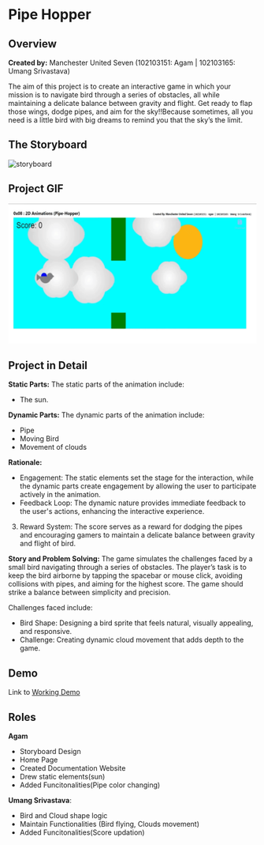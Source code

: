 # Pipe Hopper


## Overview
**Created by:** Manchester United Seven (102103151: Agam | 102103165: Umang Srivastava)

The aim of this project is to create an interactive game in which your mission is to navigate bird through a series of obstacles, all while maintaining a delicate balance between gravity and flight. Get ready to flap those wings, dodge pipes, and aim for the sky!!Because sometimes, all you need is a little bird with big dreams to remind you that the sky’s the limit.

## The Storyboard
![storyboard](<image.jpg>)

## Project GIF
![GIF](CG_Demo.gif)

## Project in Detail

**Static Parts:** 
The static parts of the animation include:
- The sun.

**Dynamic Parts:** 
The dynamic parts of the animation include:
- Pipe
- Moving Bird
- Movement of clouds 

**Rationale:**
- Engagement: The static elements set the stage for the 
interaction, while the dynamic parts create engagement 
by allowing the user to participate actively in the animation.
- Feedback Loop: The dynamic nature provides immediate feedback
to the user's actions, enhancing the interactive experience.
3. Reward System: The score serves as a 
reward for dodging the pipes and encouraging gamers to 
maintain a delicate balance between gravity and flight of bird.

**Story and Problem Solving:**
The game simulates the challenges faced by a small bird navigating through a series of obstacles. The player’s task is to keep the bird airborne by tapping the spacebar or mouse click, avoiding collisions with pipes, and aiming for the highest score. The game should strike a balance between simplicity and precision.

Challenges faced include:
- Bird Shape: Designing a bird sprite that feels natural, visually appealing, and responsive.
- Challenge: Creating dynamic cloud movement that adds depth to the game.


## Demo ##

Link to [Working Demo](https://d-agam.github.io/pipe-hopper/)

## Roles ##

**Agam** 
- Storyboard Design
- Home Page
- Created Documentation Website
- Drew static elements(sun) 
- Added Funcitonalities(Pipe color changing)

**Umang Srivastava**: 
- Bird and Cloud shape logic
- Maintain Functionalities (Bird flying, Clouds movement) 
- Added Funcitonalities(Score updation)
